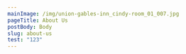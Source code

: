 ```yaml
---
mainImage: /img/union-gables-inn_cindy-room_01_007.jpg
pageTitle: About Us
postBody: Body
slug: about-us
test: "123"
---
```

